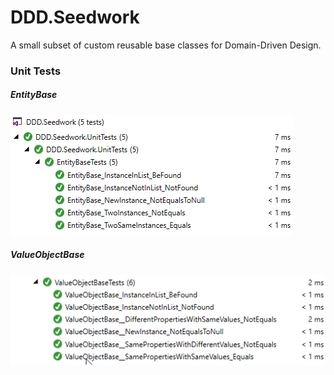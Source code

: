 # DDD.Seedwork
A small subset of custom reusable base classes for Domain-Driven Design.

### Unit Tests ###

##### EntityBase #####
<img src="screenshots/screenshot-tests-entitybase.png" />

##### ValueObjectBase #####
<img src="screenshots/screenshot-tests-valueobjectbase.png" />